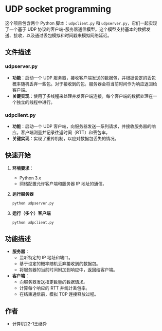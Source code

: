 # UDP socket programming

这个项目包含两个 Python 脚本：`udpclient.py` 和 `udpserver.py`，它们一起实现了一个基于 UDP 协议的客户端-服务器通信模型。这个模型支持基本的数据发送、接收，以及通过丢包模拟和时间戳来模拟网络延迟。

## 文件描述

### udpserver.py

- **功能**：启动一个 UDP 服务器，接收客户端发送的数据包，并根据设定的丢包概率随机丢弃一些包。对于接收到的包，服务器会将当前时间作为响应返回给客户端。
- **关键实现**：使用了多线程来处理并发客户端连接，每个客户端的数据处理在一个独立的线程中进行。

### udpclient.py

- **功能**：启动一个 UDP 客户端，向服务器发送一系列请求，并接收服务器的响应。客户端测量并记录往返时间（RTT）和丢包率。
- **关键实现**：实现了重传机制，以应对数据包丢失的情况。

## 快速开始

1. **环境要求**：

   - Python 3.x
   - 网络配置允许客户端和服务器 IP 地址的通信。

2. **运行服务器**

   ```python
   python udpserver.py
   ```

3. **运行（多个）客户端**

   ```python
   python udpclient.py
   ```

## 功能描述

- **服务器**：
  - 监听特定的 IP 地址和端口。
  - 基于设定的概率随机丢弃接收到的数据包。
  - 将服务器的当前时间附加到响应中，返回给客户端。
- **客户端**：
  - 向服务器发送指定数量的数据请求。
  - 计算每个响应的 RTT 并统计丢包率。
  - 在结束通信前，模拟 TCP 连接释放过程。

## 作者

- 计算机22-1王继舜